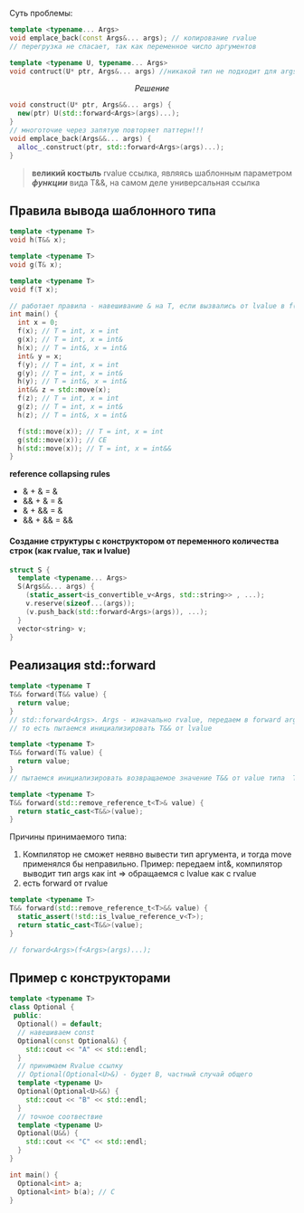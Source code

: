Суть проблемы:

```c++
template <typename... Args>
void emplace_back(const Args&... args); // копирование rvalue
// перегрузка не спасает, так как переменное число аргументов

template <typename U, typename... Args>
void contruct(U* ptr, Args&... args) //никакой тип не подходит для args
```

$$ Решение $$
```c++
void construct(U* ptr, Args&&... args) {
  new(ptr) U(std::forward<Args>(args)...);
}
// многоточие через запятую повторяет паттерн!!!
void emplace_back(Args&&... args) {
  alloc_.construct(ptr, std::forward<Args>(args)...);
}
```

> **великий костыль** rvalue ссылка, являясь шаблонным параметром ***функции*** вида T&&, на самом деле универсальная ссылка

## Правила вывода шаблонного типа
```c++
template <typename T>
void h(T&& x);

template <typename T>
void g(T& x);

template <typename T>
void f(T x);

// работает правила - навешивание & на T, если вызвались от lvalue в f(T&&
int main() {
  int x = 0;
  f(x); // T = int, x = int
  g(x); // T = int, x = int&
  h(x); // T = int&, x = int&
  int& y = x;
  f(y); // T = int, x = int
  g(y); // T = int, x = int&
  h(y); // T = int&, x = int&
  int&& z = std::move(x);
  f(z); // T = int, x = int
  g(z); // T = int, x = int&
  h(z); // T = int&, x = int&

  f(std::move(x)); // T = int, x = int
  g(std::move(x)); // CE
  h(std::move(x)); // T = int, x = int&&
}
```

**reference collapsing rules**
- & + & = &
- && + & = &
- & + && = &
- && + &&  = &&
#### Создание структуры с конструктором от переменного количества строк (как rvalue, так и lvalue)
```c++
struct S {
  template <typename... Args>
  S(Args&&... args) {
    (static_assert<is_convertible_v<Args, std::string>> , ...);
    v.reserve(sizeof...(args));
    (v.push_back(std::forward<Args>(args)), ...);
  }
  vector<string> v;
}
```

## Реализация std::forward
```c++
template <typename T
T&& forward(T&& value) {
  return value;
}
// std::forward<Args>. Args - изначально rvalue, передаем в forward args (lvalue)
// то есть пытаемся инициализировать T&& от lvalue

template <typename T>
T&& forward(T& value) {
  return value;
}
// пытаемся инициализировать возвращаемое значение T&& от value типа  T&

template <typename T>
T&& forward(std::remove_reference_t<T>& value) {
  return static_cast<T&&>(value);
}
```
Причины принимаемого типа:
1. Компилятор не сможет неявно вывести тип аргумента, и тогда move применялся бы неправильно. Пример: передаем int&, компилятор выводит тип args как int => обращаемся с lvalue как с rvalue
2. есть forward от rvalue

```c++
template <typename T>
T&& forward(std::remove_reference_t<T>&& value) {
  static_assert(!std::is_lvalue_reference_v<T>);
  return static_cast<T&&>(value);
}

// forward<Args>(f<Args>(args)...);
```

##  Пример с конструкторами

```c++
template <typename T>
class Optional {
 public:
  Optional() = default;
  // навешиваем const
  Optional(const Optional&) {
    std::cout << "A" << std::endl;
  }
  // принимаем Rvalue ссылку
  // Optional(Optional<U>&) - будет B, частный случай общего 
  template <typename U>
  Optional(Optional<U>&&) {
    std::cout << "B" << std::endl;
  }
  // точное соотвествие
  template <typename U>
  Optional(U&&) {
    std::cout << "C" << std::endl;
  }
}

int main() {
  Optional<int> a;
  Optional<int> b(a); // C
}
```